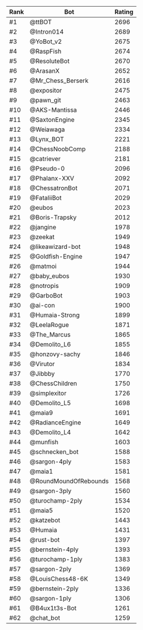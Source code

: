 Rank|Bot|Rating
---|---|---
#1|@ttBOT|2696
#2|@Intron014|2689
#3|@YoBot_v2|2675
#4|@RaspFish|2674
#5|@ResoluteBot|2670
#6|@ArasanX|2652
#7|@Mr_Chess_Berserk|2616
#8|@expositor|2475
#9|@pawn_git|2463
#10|@AKS-Mantissa|2446
#11|@SaxtonEngine|2345
#12|@Weiawaga|2334
#13|@Lynx_BOT|2221
#14|@ChessNoobComp|2188
#15|@catriever|2181
#16|@Pseudo-0|2096
#17|@Phalanx-XXV|2092
#18|@ChessatronBot|2071
#19|@FataliiBot|2029
#20|@eubos|2023
#21|@Boris-Trapsky|2012
#22|@jangine|1978
#23|@zeekat|1949
#24|@likeawizard-bot|1948
#25|@Goldfish-Engine|1947
#26|@matmoi|1944
#27|@baby_eubos|1930
#28|@notropis|1909
#29|@GarboBot|1903
#30|@ai-con|1900
#31|@Humaia-Strong|1899
#32|@LeelaRogue|1871
#33|@The_Marcus|1865
#34|@Demolito_L6|1855
#35|@honzovy-sachy|1846
#36|@Virutor|1834
#37|@Jibbby|1770
#38|@ChessChildren|1750
#39|@simplexitor|1726
#40|@Demolito_L5|1698
#41|@maia9|1691
#42|@RadianceEngine|1649
#43|@Demolito_L4|1642
#44|@munfish|1603
#45|@schnecken_bot|1588
#46|@sargon-4ply|1583
#47|@maia1|1581
#48|@RoundMoundOfRebounds|1568
#49|@sargon-3ply|1560
#50|@turochamp-2ply|1534
#51|@maia5|1520
#52|@katzebot|1443
#53|@Humaia|1431
#54|@rust-bot|1397
#55|@bernstein-4ply|1393
#56|@turochamp-1ply|1383
#57|@sargon-2ply|1369
#58|@LouisChess48-6K|1349
#59|@bernstein-2ply|1336
#60|@sargon-1ply|1306
#61|@B4ux1t3s-Bot|1261
#62|@chat_bot|1259
